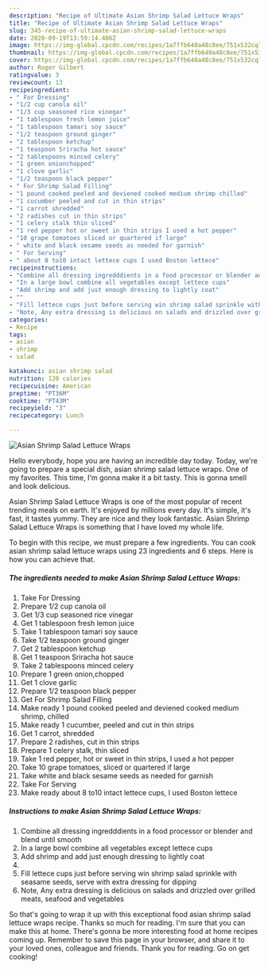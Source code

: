 ```yaml
---
description: "Recipe of Ultimate Asian Shrimp Salad Lettuce Wraps"
title: "Recipe of Ultimate Asian Shrimp Salad Lettuce Wraps"
slug: 345-recipe-of-ultimate-asian-shrimp-salad-lettuce-wraps
date: 2020-09-19T13:59:14.486Z
image: https://img-global.cpcdn.com/recipes/1a7ffb640a48c8ee/751x532cq70/asian-shrimp-salad-lettuce-wraps-recipe-main-photo.jpg
thumbnail: https://img-global.cpcdn.com/recipes/1a7ffb640a48c8ee/751x532cq70/asian-shrimp-salad-lettuce-wraps-recipe-main-photo.jpg
cover: https://img-global.cpcdn.com/recipes/1a7ffb640a48c8ee/751x532cq70/asian-shrimp-salad-lettuce-wraps-recipe-main-photo.jpg
author: Roger Gilbert
ratingvalue: 3
reviewcount: 13
recipeingredient:
- " For Dressing"
- "1/2 cup canola oil"
- "1/3 cup seasoned rice vinegar"
- "1 tablespoon fresh lemon juice"
- "1 tablespoon tamari soy sauce"
- "1/2 teaspoon ground ginger"
- "2 tablespoon ketchup"
- "1 teaspoon Sriracha hot sauce"
- "2 tablespoons minced celery"
- "1 green onionchopped"
- "1 clove garlic"
- "1/2 teaspoon black pepper"
- " For Shrimp Salad Filling"
- "1 pound cooked peeled and deviened cooked medium shrimp chilled"
- "1 cucumber peeled and cut in thin strips"
- "1 carrot shredded"
- "2 radishes cut in thin strips"
- "1 celery stalk thin sliced"
- "1 red pepper hot or sweet in thin strips I used a hot pepper"
- "10 grape tomatoes sliced or quartered if large"
- " white and black sesame seeds as needed for garnish"
- " For Serving"
- " about 8 to10 intact lettece cups I used Boston lettece"
recipeinstructions:
- "Combine all dressing ingredddients in a food processor or blender and blend until smooth"
- "In a large bowl combine all vegetables except lettece cups"
- "Add shrimp and add just enough dressing to lightly coat"
- ""
- "Fill lettece cups just before serving win shrimp salad sprinkle with seasame seeds, serve with extra dressing for dipping"
- "Note, Any extra dressing is delicious on salads and drizzled over grilled meats, seafood and vegetables"
categories:
- Recipe
tags:
- asian
- shrimp
- salad

katakunci: asian shrimp salad 
nutrition: 120 calories
recipecuisine: American
preptime: "PT36M"
cooktime: "PT43M"
recipeyield: "3"
recipecategory: Lunch

---
```



![Asian Shrimp Salad Lettuce Wraps](https://img-global.cpcdn.com/recipes/1a7ffb640a48c8ee/751x532cq70/asian-shrimp-salad-lettuce-wraps-recipe-main-photo.jpg)

Hello everybody, hope you are having an incredible day today. Today, we're going to prepare a special dish, asian shrimp salad lettuce wraps. One of my favorites. This time, I'm gonna make it a bit tasty. This is gonna smell and look delicious.



Asian Shrimp Salad Lettuce Wraps is one of the most popular of recent trending meals on earth. It's enjoyed by millions every day. It's simple, it's fast, it tastes yummy. They are nice and they look fantastic. Asian Shrimp Salad Lettuce Wraps is something that I have loved my whole life.


To begin with this recipe, we must prepare a few ingredients. You can cook asian shrimp salad lettuce wraps using 23 ingredients and 6 steps. Here is how you can achieve that.

<!--inarticleads1-->

##### The ingredients needed to make Asian Shrimp Salad Lettuce Wraps:

1. Take  For Dressing
1. Prepare 1/2 cup canola oil
1. Get 1/3 cup seasoned rice vinegar
1. Get 1 tablespoon fresh lemon juice
1. Take 1 tablespoon tamari soy sauce
1. Take 1/2 teaspoon ground ginger
1. Get 2 tablespoon ketchup
1. Get 1 teaspoon Sriracha hot sauce
1. Take 2 tablespoons minced celery
1. Prepare 1 green onion,chopped
1. Get 1 clove garlic
1. Prepare 1/2 teaspoon black pepper
1. Get  For Shrimp Salad Filling
1. Make ready 1 pound cooked peeled and deviened cooked medium shrimp, chilled
1. Make ready 1 cucumber, peeled and cut in thin strips
1. Get 1 carrot, shredded
1. Prepare 2 radishes, cut in thin strips
1. Prepare 1 celery stalk, thin sliced
1. Take 1 red pepper, hot or sweet in thin strips, I used a hot pepper
1. Take 10 grape tomatoes, sliced or quartered if large
1. Take  white and black sesame seeds as needed for garnish
1. Take  For Serving
1. Make ready  about 8 to10 intact lettece cups, I used Boston lettece




<!--inarticleads2-->

##### Instructions to make Asian Shrimp Salad Lettuce Wraps:

1. Combine all dressing ingredddients in a food processor or blender and blend until smooth
1. In a large bowl combine all vegetables except lettece cups
1. Add shrimp and add just enough dressing to lightly coat
1. 
1. Fill lettece cups just before serving win shrimp salad sprinkle with seasame seeds, serve with extra dressing for dipping
1. Note, Any extra dressing is delicious on salads and drizzled over grilled meats, seafood and vegetables




So that's going to wrap it up with this exceptional food asian shrimp salad lettuce wraps recipe. Thanks so much for reading. I'm sure that you can make this at home. There's gonna be more interesting food at home recipes coming up. Remember to save this page in your browser, and share it to your loved ones, colleague and friends. Thank you for reading. Go on get cooking!
